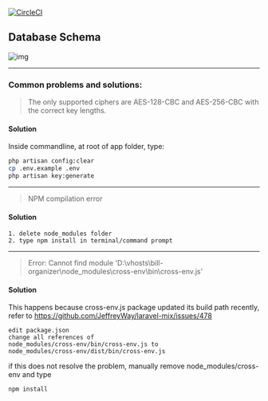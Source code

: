 [![CircleCI](https://circleci.com/gh/nus-mtp/bill-organizer/tree/master.svg?style=svg)](https://circleci.com/gh/nus-mtp/bill-organizer/tree/master)
## Database Schema
![img](http://i.imgur.com/W6u4fgx.png)

------------------------------------------

### Common problems and solutions:

> The only supported ciphers are AES-128-CBC and AES-256-CBC with the correct key lengths.

#### Solution
Inside commandline, at root of app folder, type:
```sh
php artisan config:clear
cp .env.example .env
php artisan key:generate
```
--------------------------------------------------------------

> NPM compilation error

#### Solution
```
1. delete node_modules folder
2. type npm install in terminal/command prompt
```
-----------------------------------------------------------------
> Error: Cannot find module 'D:\vhosts\bill-organizer\node_modules\cross-env\bin\cross-env.js'  

#### Solution
This happens because cross-env.js package updated its build path recently,  
refer to https://github.com/JeffreyWay/laravel-mix/issues/478
```
edit package.json
change all references of 
node_modules/cross-env/bin/cross-env.js to 
node_modules/cross-env/dist/bin/cross-env.js
```
if this does not resolve the problem, manually remove node_modules/cross-env and type
```
npm install
```
